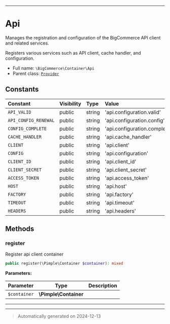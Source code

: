 ***

# Api

Manages the registration and configuration of the BigCommerce API client and related services.

Registers various services such as API client, cache handler, and configuration.

* Full name: `\BigCommerce\Container\Api`
* Parent class: [`Provider`](./classes/BigCommerce/Container/Provider.md)


## Constants

| Constant | Visibility | Type | Value |
|:---------|:-----------|:-----|:------|
|`API_VALID`|public|string|&#039;api.configuration.valid&#039;|
|`API_CONFIG_RENEWAL`|public|string|&#039;api.configuration.config&#039;|
|`CONFIG_COMPLETE`|public|string|&#039;api.configuration.complete&#039;|
|`CACHE_HANDLER`|public|string|&#039;api.cache_handler&#039;|
|`CLIENT`|public|string|&#039;api.client&#039;|
|`CONFIG`|public|string|&#039;api.configuration&#039;|
|`CLIENT_ID`|public|string|&#039;api.client_id&#039;|
|`CLIENT_SECRET`|public|string|&#039;api.client_secret&#039;|
|`ACCESS_TOKEN`|public|string|&#039;api.access_token&#039;|
|`HOST`|public|string|&#039;api.host&#039;|
|`FACTORY`|public|string|&#039;api.factory&#039;|
|`TIMEOUT`|public|string|&#039;api.timeout&#039;|
|`HEADERS`|public|string|&#039;api.headers&#039;|


## Methods


### register

Register api client container

```php
public register(\Pimple\Container $container): mixed
```








**Parameters:**

| Parameter | Type | Description |
|-----------|------|-------------|
| `$container` | **\Pimple\Container** |  |





***


***
> Automatically generated on 2024-12-13
